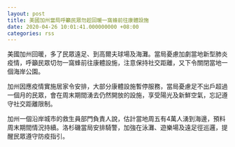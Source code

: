 ```yaml
---
layout: post
title: 美國加州當局呼籲民眾勿趁回暖一窩蜂前往康體設施
date: 2020-04-26 10:01:41.000000000 +08:00
categories: rss
---
```


美國加州回暖，多了民眾遠足、到高爾夫球場及海灘。當局憂慮加劇當地新型肺炎疫情，呼籲民眾切勿一窩蜂前往康體設施，注意保持社交距離，又下令關閉當地一個海岸公園。

加州因應疫情實施居家令安排，大部分康體設施暫停服務，當局憂慮足不出戶超過一個月的民眾，會在周末期間湧去仍然開放的設施，享受陽光及新鮮空氣，忘記遵守社交距離限制。

加州一個沿岸城市的救生員部門負責人說，估計當地周五有4萬人湧到海邊，預料周末期間情況持續。洛杉磯當局安排騎警，加強在泳灘、遊樂場及遠足徑巡邏，提醒民眾遵守防疫指引。
